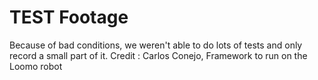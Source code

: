 # TEST Footage

Because of bad conditions, we weren't able to do lots of tests and only record a small part of it. 
Credit : Carlos Conejo, Framework to run on the Loomo robot 

